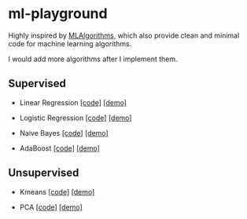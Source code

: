 # ml-playground

Highly inspired by [MLAlgorithms](https://github.com/rushter/MLAlgorithms), which also provide clean and minimal code for machine learning algorithms.

I would add more algorithms after I implement them.

## Supervised

- Linear Regression [[code]](supervised/linear_regression.py) [[demo]](linear_regression.ipynb)

- Logistic Regression [[code]](supervised/logistic_regression.py) [[demo]](logistic_regression.ipynb)

- Naive Bayes [[code]](supervised/naive_bayes.py) [[demo]](naive_bayes.ipynb)

- AdaBoost [[code]](supervised/adaboost.py) [[demo]](adaboost.ipynb)

## Unsupervised

- Kmeans [[code]](unsupervised/kmeans.py) [[demo]](kmeans.ipynb)

- PCA [[code]](unsupervised/pca.py) [[demo]](pca.ipynb)
